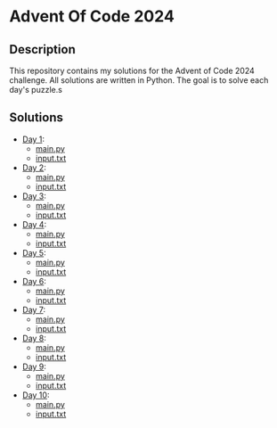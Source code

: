 # Advent Of Code 2024

## Description

This repository contains my solutions for the Advent of Code 2024 challenge.
All solutions are written in Python. The goal is to solve each day's puzzle.s

## Solutions

- [Day 1](./1):
  - [main.py](./1/main.py)
  - [input.txt](./1/input.txt)
- [Day 2](./2):
  - [main.py](./2/main.py)
  - [input.txt](./2/input.txt)
- [Day 3](./3):
  - [main.py](./3/main.py)
  - [input.txt](./3/input.txt)
- [Day 4](./4):
  - [main.py](./4/main.py)
  - [input.txt](./4/input.txt)
- [Day 5](./5):
  - [main.py](./5/main.py)
  - [input.txt](./5/input.txt)
- [Day 6](./6):
  - [main.py](./6/main.py)
  - [input.txt](./6/input.txt)
- [Day 7](./7):
  - [main.py](./7/main.py)
  - [input.txt](./7/input.txt)
- [Day 8](./8):
  - [main.py](./8/main.py)
  - [input.txt](./8/input.txt)
- [Day 9](./9):
  - [main.py](./9/main.py)
  - [input.txt](./9/input.txt)
- [Day 10](./10):
  - [main.py](./10/main.py)
  - [input.txt](./10/input.txt)